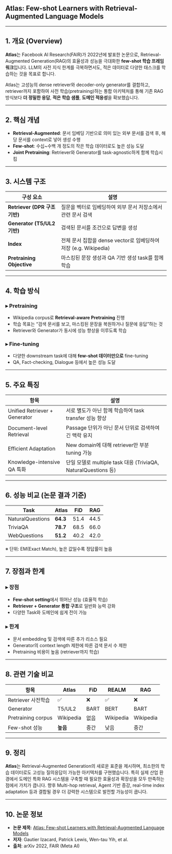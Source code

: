 ## Atlas: Few-shot Learners with Retrieval-Augmented Language Models

---

## 1. 개요 (Overview)

**Atlas**는 Facebook AI Research(FAIR)가 2022년에 발표한 논문으로, Retrieval-Augmented Generation(RAG)의 효율성과 성능을 극대화한 **few-shot 학습 프레임워크**입니다. LLM의 사전 지식 한계를 극복하면서도, 적은 데이터로 다양한 태스크를 학습하는 것을 목표로 합니다.

Atlas는 고성능의 dense retriever와 decoder-only generator를 결합하고, retriever까지 포함하여 사전 학습(pretraining)하는 통합 아키텍처를 통해 기존 RAG 방식보다 **더 정밀한 응답**, **적은 학습 샘플**, **도메인 적응성**을 확보했습니다.

---

## 2. 핵심 개념

- **Retrieval-Augmented**: 문서 임베딩 기반으로 의미 있는 외부 문서를 검색 후, 해당 문서를 context로 넣어 생성 수행
- **Few-shot**: 수십~수백 개 정도의 작은 학습 데이터로도 높은 성능 도달
- **Joint Pretraining**: Retriever와 Generator를 task-agnostic하게 함께 학습시킴

---

## 3. 시스템 구조

| 구성 요소 | 설명 |
| --- | --- |
| **Retriever (DPR 구조 기반)** | 질문을 벡터로 임베딩하여 외부 문서 저장소에서 관련 문서 검색 |
| **Generator (T5/UL2 기반)** | 검색된 문서를 조건으로 답변을 생성 |
| **Index** | 전체 문서 집합을 dense vector로 임베딩하여 저장 (e.g. Wikipedia) |
| **Pretraining Objective** | 마스킹된 문장 생성과 QA 기반 생성 task를 함께 학습 |

---

## 4. 학습 방식

### ▸ Pretraining

- Wikipedia corpus로 **Retrieval-aware Pretraining** 진행
- 학습 목표는 “검색 문서를 보고, 마스킹된 문장을 복원하거나 질문에 응답”하는 것
- Retriever와 Generator가 동시에 성능 향상을 이루도록 학습

### ▸ Fine-tuning

- 다양한 downstream task에 대해 **few-shot 데이터만으로** fine-tuning
- QA, Fact-checking, Dialogue 등에서 높은 성능 도달

---

## 5. 주요 특징

| 항목 | 설명 |
| --- | --- |
| Unified Retriever + Generator | 서로 별도가 아닌 함께 학습하여 task transfer 성능 향상 |
| Document-level Retrieval | Passage 단위가 아닌 문서 단위로 검색하여 긴 맥락 유지 |
| Efficient Adaptation | New domain에 대해 retriever만 부분 tuning 가능 |
| Knowledge-intensive QA 특화 | 단일 모델로 multiple task 대응 (TriviaQA, NaturalQuestions 등) |

---

## 6. 성능 비교 (논문 결과 기준)

| Task | Atlas | FiD | RAG |
| --- | --- | --- | --- |
| NaturalQuestions | **64.3** | 51.4 | 44.5 |
| TriviaQA | **78.7** | 68.5 | 66.0 |
| WebQuestions | **51.2** | 40.2 | 42.0 |

※ 단위: EM(Exact Match), 높은 값일수록 정답률이 높음

---

## 7. 장점과 한계

### ▸ 장점

- **Few-shot setting**에서 뛰어난 성능 (효율적 학습)
- **Retriever + Generator 통합 구조**로 일반화 능력 강화
- 다양한 Task와 도메인에 쉽게 전이 가능

### ▸ 한계

- 문서 embedding 및 검색에 따른 추가 리소스 필요
- Generator의 context length 제한에 따른 검색 문서 수 제한
- Pretraining 비용이 높음 (retriever까지 학습)

---

## 8. 관련 기술 비교

| 항목 | Atlas | FiD | REALM | RAG |
| --- | --- | --- | --- | --- |
| Retriever 사전학습 | ✅ | ❌ | ✅ | ❌ |
| Generator | T5/UL2 | BART | BERT | BART |
| Pretraining corpus | Wikipedia | 없음 | Wikipedia | Wikipedia |
| Few-shot 성능 | **높음** | 중간 | 낮음 | 중간 |

---

## 9. 정리

**Atlas**는 Retrieval-Augmented Generation의 새로운 표준을 제시하며, 최소한의 학습 데이터로도 고성능 질의응답이 가능한 아키텍처를 구현했습니다. 특히 실제 산업 환경에서 도메인 특화 RAG 시스템을 구축할 때 필요한 효율성과 확장성을 모두 만족하는 점에서 가치가 큽니다. 향후 Multi-hop retrieval, Agent 기반 증강, real-time index adaptation 등과 결합될 경우 더 강력한 시스템으로 발전할 가능성이 큽니다.

---

## 10. 논문 정보

- **논문 제목**: [Atlas: Few-shot Learners with Retrieval-Augmented Language Models](https://arxiv.org/abs/2208.03299)
- **저자**: Gautier Izacard, Patrick Lewis, Wen-tau Yih, et al.
- **출처**: arXiv 2022, FAIR (Meta AI)